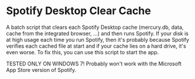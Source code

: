 # Spotify Desktop Clear Cache
A batch script that clears each Spotify Desktop cache (mercury.db, data, cache from the integrated browser, ...) and then runs Spotify. If your disk is at high usage each time you run Spotify, then it's probably because Spotify verifies each cached file at start and if your cache lies on a hard drive, it's even worse. To fix this, you can use this script to start the app.

TESTED ONLY ON WINDOWS 7!
Probably won't work with the Microsoft App Store version of Spotify.
